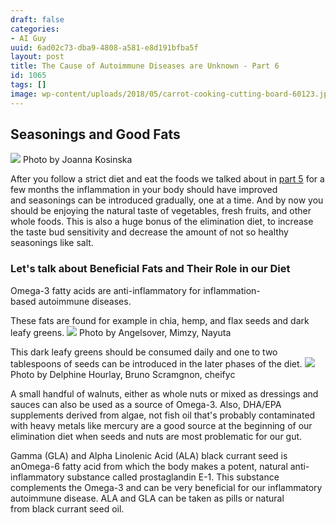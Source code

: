 ```yaml
---
draft: false
categories:
- AI Guy
uuid: 6ad02c73-dba9-4808-a581-e8d191bfba5f
layout: post
title: The Cause of Autoimmune Diseases are Unknown - Part 6
id: 1065
tags: []
image: wp-content/uploads/2018/05/carrot-cooking-cutting-board-60123.jpg
---
```


## Seasonings and Good Fats
 ![](https://factastichealth.com/wp-content/uploads/2018/05/joanna-kosinska-340755-unsplash.jpg) Photo by&nbsp;Joanna Kosinska
 
 After you follow a strict diet and eat the foods we talked about in [part 5](https://factastichealth.com/the-cause-of-autoimmune-diseases-are-unknown-part-5)&nbsp;for a few months the inflammation in your body should have improved and&nbsp;seasonings can be introduced gradually, one at a time. And by now you should be enjoying the&nbsp;natural taste of&nbsp;vegetables, fresh fruits, and other whole foods. This is also a huge bonus of the elimination diet, to increase the taste bud sensitivity and decrease the amount of not so healthy seasonings like salt.

### Let's talk about Beneficial Fats and Their Role in our Diet

Omega-3 fatty acids are anti-inflammatory for inflammation-based&nbsp;autoimmune diseases.

These fats are found for example in chia, hemp,&nbsp;and flax seeds and&nbsp;dark leafy greens. ![](https://factastichealth.com/wp-content/uploads/2018/05/dark_leafy_greens.jpg) Photo by Angelsover, Mimzy, Nayuta

This dark leafy greens should be consumed daily and one to two tablespoons of seeds can be introduced in the later phases of the diet. ![](https://factastichealth.com/wp-content/uploads/2018/05/flax_chia_hemp-1.jpg) Photo by Delphine Hourlay, Bruno Scramgnon,&nbsp;cheifyc 

A&nbsp;small handful of walnuts, either as whole nuts or mixed as dressings and sauces can also be used as a source of&nbsp;Omega-3. Also,&nbsp;DHA/EPA supplements derived from algae, not fish oil that's&nbsp;probably contaminated with heavy metals like mercury are a good source at the beginning of our elimination diet when seeds and nuts are most problematic for our gut.

Gamma (GLA) and Alpha&nbsp;Linolenic Acid (ALA) black currant seed&nbsp;is anOmega-6 fatty acid from which the body makes a potent, natural anti-inflammatory substance called prostaglandin E-1. This substance complements the Omega-3 and can be very beneficial for our inflammatory autoimmune disease. ALA and GLA can be taken as pills or natural from&nbsp;black currant seed oil.
